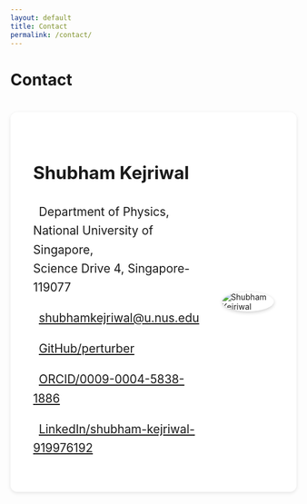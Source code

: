 ```yaml
---
layout: default
title: Contact
permalink: /contact/
---
```


# Contact

<div class="bubble contact-bubble" markdown="1">

<div class="contact-wrapper">

  <div class="contact-text" markdown="1">
  
  <h2 class="contact-name">Shubham Kejriwal</h2>
  
<i class="fas fa-university"></i> Department of Physics, National University of Singapore,  
Science Drive 4, Singapore-119077  
  
<i class="fas fa-envelope"></i> [shubhamkejriwal@u.nus.edu](mailto:shubhamkejriwal@u.nus.edu)  

<i class="fab fa-github"></i> [GitHub/perturber](https://github.com/perturber)  

<i class="fab fa-orcid"></i> [ORCID/0009-0004-5838-1886](https://orcid.org/0009-0004-5838-1886)  

<i class="fab fa-linkedin"></i> [LinkedIn/shubham-kejriwal-919976192](https://www.linkedin.com/in/shubham-kejriwal-919976192/)  


   </div>
   
   <div class="contact-image">
    <img src="{{ site.baseurl | default: '' }}/assets/profile.jpg" alt="Shubham Kejriwal" class="contact-profile-pic">
  </div>
  
</div>
</div>

<style>
.bubble {
  background: #fff;
  border-radius: 12px;
  padding: 40px;
  margin: 40px auto;
  box-shadow: 0 2px 6px rgba(0,0,0,0.1);
  max-width: 900px;
}

.contact-wrapper {
  display: flex;
  align-items: center;
  justify-content: space-between;
  gap: 40px;
}

.contact-text {
  flex: 2;
  font-size: 1.3rem;
  text-align: left;
  line-height: 1.6;
}

.contact-text i {
  font-size: 1.5rem;
  margin-right: 10px;
  color: #444;
}

.contact-image {
  flex: 1;
  display: flex;
  justify-content: center;
}

.contact-profile-pic {
  max-width: 200px;
  height: auto;
  border-radius: 50%;
  box-shadow: 0 2px 6px rgba(0,0,0,0.2);
}
</style>

